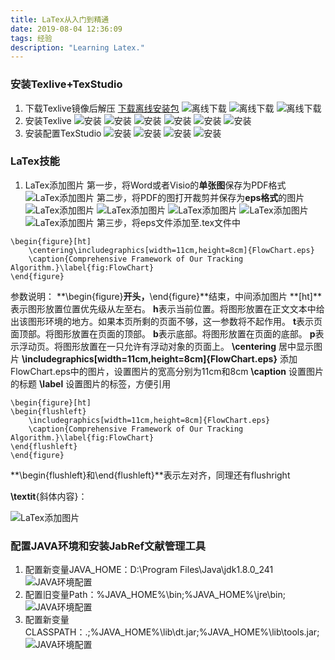 ```yaml
---
title: LaTex从入门到精通
date: 2019-08-04 12:36:09
tags: 经验
description: "Learning Latex."
---
```

### 安装Texlive+TexStudio
1. 下载Texlive镜像后解压
[下载离线安装包](http://www.tug.org/texlive/)
![离线下载](LaTex/LaTexDownLoad_1.jpg)
![离线下载](LaTex/LaTexDownLoad_1.jpg)
![离线下载](LaTex/LaTexDownLoad_1.jpg)
2. 安装Texlive
![安装](LaTex/LaTex_1.jpg)
![安装](LaTex/LaTex_2.jpg)
![安装](LaTex/LaTex_3.jpg)
![安装](LaTex/LaTex_4.jpg)
![安装](LaTex/LaTex_5.jpg)
![安装](LaTex/LaTex_6.jpg)
3. 安装配置TexStudio
![安装](LaTex/LaTex_7.jpg)
![安装](LaTex/LaTex_8.jpg)
![安装](LaTex/LaTex_9.jpg)
![安装](LaTex/LaTex_10.jpg)

### LaTex技能
1. LaTex添加图片
第一步，将Word或者Visio的**单张图**保存为PDF格式
![LaTex添加图片](LaTex/drawPic_1.jpg)
第二步，将PDF的图打开裁剪并保存为**eps格式**的图片
![LaTex添加图片](LaTex/drawPic_2.jpg)
![LaTex添加图片](LaTex/drawPic_3.jpg)
![LaTex添加图片](LaTex/drawPic_4.jpg)
![LaTex添加图片](LaTex/drawPic_5.jpg)
![LaTex添加图片](LaTex/drawPic_6.jpg)
第三步，将eps文件添加至.tex文件中
```
\begin{figure}[ht]
	\centering\includegraphics[width=11cm,height=8cm]{FlowChart.eps}
	\caption{Comprehensive Framework of Our Tracking Algorithm.}\label{fig:FlowChart}
\end{figure}
```
参数说明：
**\begin{figure}**开头，**\end{figure}**结束，中间添加图片
**[ht]**表示图形放置位置优先级从左至右。
**h**表示当前位置。将图形放置在正文文本中给出该图形环境的地方。如果本页所剩的页面不够，这一参数将不起作用。
**t**表示页面顶部。将图形放置在页面的顶部。
**b**表示底部。将图形放置在页面的底部。
**p**表示浮动页。将图形放置在一只允许有浮动对象的页面上。
**\centering** 居中显示图片
**\includegraphics[width=11cm,height=8cm]{FlowChart.eps}** 添加FlowChart.eps中的图片，设置图片的宽高分别为11cm和8cm
**\caption** 设置图片的标题
**\label** 设置图片的标签，方便引用
```
\begin{figure}[ht]
\begin{flushleft}
	\includegraphics[width=11cm,height=8cm]{FlowChart.eps}
	\caption{Comprehensive Framework of Our Tracking Algorithm.}\label{fig:FlowChart}
\end{flushleft}
\end{figure}
```
**\begin{flushleft}和\end{flushleft}**表示左对齐，同理还有flushright

**\textit**{斜体内容}：

![LaTex添加图片](LaTex/drawPic_6.jpg)
### 配置JAVA环境和安装JabRef文献管理工具
1. 配置新变量JAVA_HOME：D:\Program Files\Java\jdk1.8.0_241
![JAVA环境配置](LaTex/Java_1.jpg)
2. 配置旧变量Path：%JAVA_HOME%\bin;%JAVA_HOME%\jre\bin;
![JAVA环境配置](LaTex/Java_2.jpg)
3. 配置新变量CLASSPATH：.;%JAVA_HOME%\lib\dt.jar;%JAVA_HOME%\lib\tools.jar;
![JAVA环境配置](LaTex/Java_3.jpg)